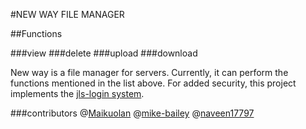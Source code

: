 #NEW WAY FILE MANAGER

##Functions

###view
###delete
###upload
###download

New way is a file manager for servers. Currently, it can perform the functions mentioned in the list above. For added security, this project implements the [jls-login system](https://github.com/naveen17797/jsonLogSys).

###contributors
@[Maikuolan](https://github.com/Maikuolan)
@[mike-bailey](https://github.com/mike-bailey)
@[naveen17797](https://github.com/naveen17797)
